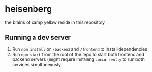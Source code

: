 # heisenberg

the brains of camp yellow reside in this repository

## Running a dev server

1. Run `npm install` on `/backend` and `/frontend` to install dependencies
2. Run `npm start` from the root of the repo to start both frontend and backend servers (might require installing `concurrently` to run both services simultaneously
